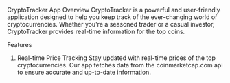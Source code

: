 CryptoTracker App
Overview
CryptoTracker is a powerful and user-friendly application designed to help you keep track of the ever-changing world of cryptocurrencies. Whether you're a seasoned trader or a casual investor, CryptoTracker provides real-time information for the top coins.

Features
1. Real-time Price Tracking
Stay updated with real-time prices of the top cryptocurrencies. Our app fetches data from the coinmarketcap.com api to ensure accurate and up-to-date information.

